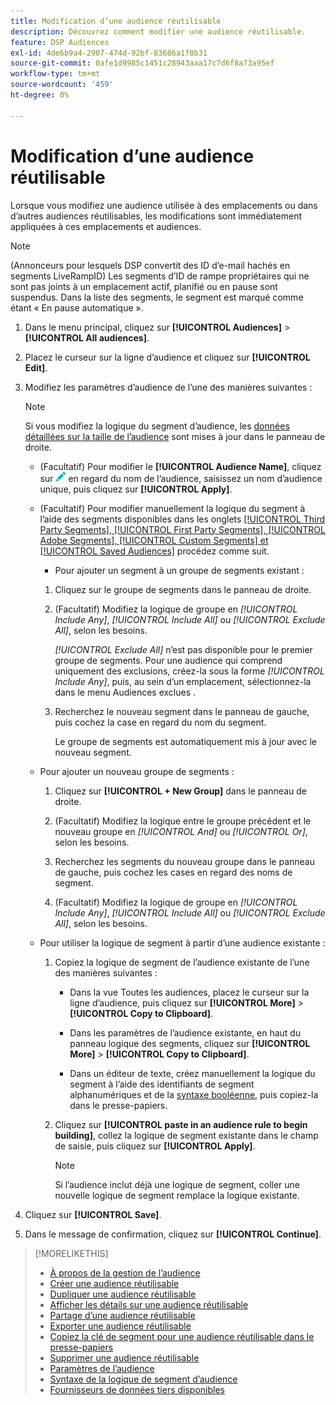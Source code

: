 ```yaml
---
title: Modification d’une audience réutilisable
description: Découvrez comment modifier une audience réutilisable.
feature: DSP Audiences
exl-id: 4de6b9a4-2907-474d-92bf-83686a1f0b31
source-git-commit: 0afe1d9985c1451c28943aaa17c7d6f8a73a95ef
workflow-type: tm+mt
source-wordcount: '459'
ht-degree: 0%

---
```


# Modification d’une audience réutilisable

Lorsque vous modifiez une audience utilisée à des emplacements ou dans d’autres audiences réutilisables, les modifications sont immédiatement appliquées à ces emplacements et audiences.<!-- verify -->

>[!NOTE]
>
>(Annonceurs pour lesquels DSP convertit des ID d’e-mail hachés en segments LiveRampID) Les segments d’ID de rampe propriétaires qui ne sont pas joints à un emplacement actif, planifié ou en pause sont suspendus. Dans la liste des segments, le segment est marqué comme étant « En pause automatique ».

1. Dans le menu principal, cliquez sur **[!UICONTROL Audiences]** > **[!UICONTROL All audiences]**.

1. Placez le curseur sur la ligne d’audience et cliquez sur **[!UICONTROL Edit]**.

1. Modifiez les paramètres d’audience de l’une des manières suivantes :

   >[!NOTE]
   >
   >Si vous modifiez la logique du segment d’audience, les [données détaillées sur la taille de l’audience](audience-about.md) sont mises à jour dans le panneau de droite.

   * (Facultatif) Pour modifier le **[!UICONTROL Audience Name]**, cliquez sur ![Modifier](/help/dsp/assets/edit.png) en regard du nom de l’audience, saisissez un nom d’audience unique, puis cliquez sur **[!UICONTROL Apply]**.

   * (Facultatif) Pour modifier manuellement la logique du segment à l’aide des segments disponibles dans les onglets [[!UICONTROL Third Party Segments], [!UICONTROL First Party Segments], [!UICONTROL Adobe Segments], [!UICONTROL Custom Segments] et [!UICONTROL Saved Audiences]](audience-settings.md) procédez comme suit.

      * Pour ajouter un segment à un groupe de segments existant :

      1. Cliquez sur le groupe de segments dans le panneau de droite.

      1. (Facultatif) Modifiez la logique de groupe en *[!UICONTROL Include Any]*, *[!UICONTROL Include All]* ou *[!UICONTROL Exclude All]*, selon les besoins.

         *[!UICONTROL Exclude All]* n’est pas disponible pour le premier groupe de segments. Pour une audience qui comprend uniquement des exclusions, créez-la sous la forme *[!UICONTROL Include Any]*, puis, au sein d’un emplacement, sélectionnez-la dans le menu Audiences exclues .

      1. Recherchez le nouveau segment dans le panneau de gauche, puis cochez la case en regard du nom du segment.

         Le groupe de segments est automatiquement mis à jour avec le nouveau segment.

   * Pour ajouter un nouveau groupe de segments :

      1. Cliquez sur **[!UICONTROL + New Group]** dans le panneau de droite.

      1. (Facultatif) Modifiez la logique entre le groupe précédent et le nouveau groupe en *[!UICONTROL And]* ou *[!UICONTROL Or]*, selon les besoins.

      1. Recherchez les segments du nouveau groupe dans le panneau de gauche, puis cochez les cases en regard des noms de segment.

      1. (Facultatif) Modifiez la logique de groupe en *[!UICONTROL Include Any]*, *[!UICONTROL Include All]* ou *[!UICONTROL Exclude All]*, selon les besoins.

   * Pour utiliser la logique de segment à partir d’une audience existante :

      1. Copiez la logique de segment de l’audience existante de l’une des manières suivantes :

         * Dans la vue Toutes les audiences, placez le curseur sur la ligne d’audience, puis cliquez sur **[!UICONTROL More]** > **[!UICONTROL Copy to Clipboard]**.

         * Dans les paramètres de l’audience existante, en haut du panneau logique des segments, cliquez sur **[!UICONTROL More]** > **[!UICONTROL Copy to Clipboard]**.

         * Dans un éditeur de texte, créez manuellement la logique du segment à l’aide des identifiants de segment alphanumériques et de la [syntaxe booléenne](audience-segment-logic-syntax.md), puis copiez-la dans le presse-papiers.

      1. Cliquez sur **[!UICONTROL paste in an audience rule to begin building]**, collez la logique de segment existante dans le champ de saisie, puis cliquez sur **[!UICONTROL Apply]**.

         >[!NOTE]
         >
         >Si l’audience inclut déjà une logique de segment, coller une nouvelle logique de segment remplace la logique existante.

1. Cliquez sur **[!UICONTROL Save]**.

1. Dans le message de confirmation, cliquez sur **[!UICONTROL Continue]**.

>[!MORELIKETHIS]
>
>* [À propos de la gestion de l’audience](audience-about.md)
>* [Créer une audience réutilisable](reusable-audience-create.md)
>* [Dupliquer une audience réutilisable](reusable-audience-duplicate.md)
>* [Afficher les détails sur une audience réutilisable](reusable-audience-view-details.md)
>* [Partage d’une audience réutilisable](reusable-audience-share.md)
>* [Exporter une audience réutilisable](reusable-audience-export.md)
>* [Copiez la clé de segment pour une audience réutilisable dans le presse-papiers](reusable-audience-clipboard.md)
>* [Supprimer une audience réutilisable](reusable-audience-delete.md)
>* [Paramètres de l’audience](audience-settings.md)
>* [Syntaxe de la logique de segment d’audience](audience-segment-logic-syntax.md)
>* [Fournisseurs de données tiers disponibles](third-party-data-providers.md)
